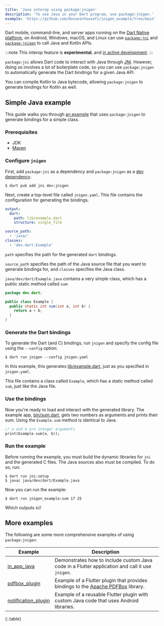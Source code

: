 ```yaml
---
title: 'Java interop using package:jnigen'
description: 'To use Java in your Dart program, use package:jnigen.'
example: 'https://github.com/HosseinYousefi/jnigen_example/tree/main'
---
```


Dart mobile, command-line, and server apps
running on the [Dart Native platform](/overview#platform), on
Android, Windows, macOS, and Linux can use [`package:jni`][jni-pkg]
and [`package:jnigen`][jnigen-pkg]
to call Java and Kotlin APIs.

:::note
This interop feature is **experimental**,
and [in active development]({{site.repo.dart.sdk}}/issues/49674).
:::

`package:jni` allows Dart code to interact
with Java through [JNI][jnidoc].
However, doing so involves a lot of boilerplate code,
so you can use `package:jnigen` to automatically generate
the Dart bindings for a given Java API.

You can compile Kotlin to Java bytecode, allowing `package:jnigen`
to generate bindings for Kotlin as well.

[jni-pkg]: {{site.pub-pkg}}/jni
[jnigen-pkg]: {{site.pub-pkg}}/jnigen
[jnidoc]: https://docs.oracle.com/en/java/javase/17/docs/specs/jni/index.html

## Simple Java example

This guide walks you through [an example]({{example}})
that uses `package:jnigen` to generate bindings for a simple class.

### Prerequisites

- JDK
- [Maven][]

[Maven]: https://maven.apache.org/
[`clang-format`]: https://clang.llvm.org/docs/ClangFormat.html

### Configure `jnigen`

First, add `package:jni` as a dependency and
`package:jnigen` as a [dev dependency][].

```console
$ dart pub add jni dev:jnigen
```

Next, create a top-level file called `jnigen.yaml`. 
This file contains the configuration for generating the bindings.

```yaml
output:
  dart:
    path: lib/example.dart
    structure: single_file

source_path:
  - 'java/'
classes:
  - 'dev.dart.Example'
```

`path` specifies the path for the generated `dart` bindings.

`source_path` specifies the path of the Java source file that
you want to generate bindings for, 
and `classes` specifies the Java class.

`java/dev/dart/Example.java` contains a very simple class, which
has a public static method called `sum`:

```java
package dev.dart;

public class Example {
  public static int sum(int a, int b) {
    return a + b;
  }
}
```

### Generate the Dart bindings

To generate the Dart (and C) bindings, run `jnigen` and
specify the config file using the `--config` option:

```console
$ dart run jnigen --config jnigen.yaml
```

In this example, this generates
[lib/example.dart]({{example}}/lib/example.dart), just
as you specified in `jnigen.yaml`.

This file contains a class called `Example`, 
which has a static method called `sum`, 
just like the Java file.

### Use the bindings

Now you're ready to load and interact with the generated library.
The example app, [bin/sum.dart]({{example}}/bin/sum.dart), gets 
two numbers as arguments and prints their sum. 
Using the `Example.sum` method is identical to Java.

```dart
// a and b are integer arguments
print(Example.sum(a, b));
```

### Run the example

Before running the example, 
you must build the dynamic libraries for `jni` and the generated C files. 
The Java sources also must be compiled. To do so, run:

```console
$ dart run jni:setup
$ javac java/dev/dart/Example.java
```

Now you can run the example:

```console
$ dart run jnigen_example:sum 17 25
```

Which outputs `42`!

## More examples

The following are some more comprehensive examples of using `package:jnigen`:

| **Example**             | **Description**                                                                                 |
|-------------------------|-------------------------------------------------------------------------------------------------|
| [in_app_java][]         | Demonstrates how to include custom Java code in a Flutter application and call it use `jnigen`. |
| [pdfbox_plugin][]       | Example of a Flutter plugin that provides bindings to the [Apache PDFBox][] library.            |
| [notification_plugin][] | Example of a reusable Flutter plugin with custom Java code that uses Android libraries.         |

{:.table}

[dev dependency]: /tools/pub/dependencies#dev-dependencies
[in_app_java]: {{site.repo.dart.org}}/native/tree/main/pkgs/jnigen/example/in_app_java
[notification_plugin]: {{site.repo.dart.org}}/native/tree/main/pkgs/jnigen/example/notification_plugin
[pdfbox_plugin]: {{site.repo.dart.org}}/native/tree/main/pkgs/jnigen/example/pdfbox_plugin
[Apache PDFBox]: https://pdfbox.apache.org/
